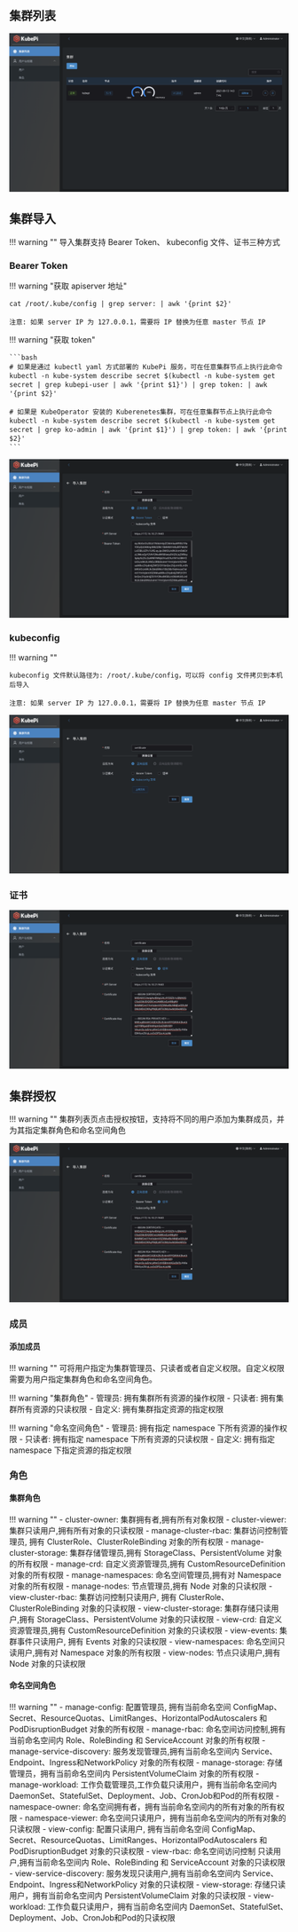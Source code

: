 
## 集群列表

![cluster-index](../img/kubepi/cluster-index.png)

## 集群导入

!!! warning ""
    导入集群支持 Bearer Token、 kubeconfig 文件、证书三种方式

### Bearer Token

!!! warning "获取 apiserver 地址"

    cat /root/.kube/config | grep server: | awk '{print $2}'
    
    注意: 如果 server IP 为 127.0.0.1，需要将 IP 替换为任意 master 节点 IP

!!! warning "获取 token"

    ```bash
    # 如果是通过 kubectl yaml 方式部署的 KubePi 服务，可在任意集群节点上执行此命令
    kubectl -n kube-system describe secret $(kubectl -n kube-system get secret | grep kubepi-user | awk '{print $1}') | grep token: | awk '{print $2}'

    # 如果是 KubeOperator 安装的 Kuberenetes集群，可在任意集群节点上执行此命令
    kubectl -n kube-system describe secret $(kubectl -n kube-system get secret | grep ko-admin | awk '{print $1}') | grep token: | awk '{print $2}'
    ```

![cluster-import-token](../img/kubepi/cluster-import-token.png)

### kubeconfig

!!! warning ""

    kubeconfig 文件默认路径为: /root/.kube/config，可以将 config 文件拷贝到本机后导入

    注意: 如果 server IP 为 127.0.0.1，需要将 IP 替换为任意 master 节点 IP

![cluster-import-kubeconfig](../img/kubepi/cluster-import-kubeconfig.png)

### 证书

![cluster-import-certificate](../img/kubepi/cluster-import-certificate.png)

## 集群授权

!!! warning ""
    集群列表页点击授权按钮，支持将不同的用户添加为集群成员，并为其指定集群角色和命名空间角色

![cluster-authorization](../img/kubepi/cluster-import-certificate.png)

### 成员

#### 添加成员

!!! warning ""
    可将用户指定为集群管理员、只读者或者自定义权限。自定义权限需要为用户指定集群角色和命名空间角色。

!!! warning "集群角色"
    - 管理员: 拥有集群所有资源的操作权限
    - 只读者: 拥有集群所有资源的只读权限
    - 自定义: 拥有集群指定资源的指定权限

!!! warning "命名空间角色"
    - 管理员: 拥有指定 namespace 下所有资源的操作权限
    - 只读者: 拥有指定 namespace 下所有资源的只读权限
    - 自定义: 拥有指定 namespace 下指定资源的指定权限

### 角色

#### 集群角色

!!! warning ""
    - cluster-owner: 集群拥有者,拥有所有对象权限
    - cluster-viewer: 集群只读用户,拥有所有对象的只读权限
    - manage-cluster-rbac: 集群访问控制管理员, 拥有 ClusterRole、ClusterRoleBinding 对象的所有权限
    - manage-cluster-storage: 集群存储管理员,拥有 StorageClass、PersistentVolume 对象的所有权限
    - manage-crd: 自定义资源管理员,拥有 CustomResourceDefinition 对象的所有权限
    - manage-namespaces: 命名空间管理员,拥有对 Namespace 对象的所有权限
    - manage-nodes: 节点管理员,拥有 Node 对象的只读权限
    - view-cluster-rbac: 集群访问控制只读用户, 拥有 ClusterRole、ClusterRoleBinding 对象的只读权限
    - view-cluster-storage: 集群存储只读用户,拥有 StorageClass、PersistentVolume 对象的只读权限
    - view-crd: 自定义资源管理员,拥有 CustomResourceDefinition 对象的只读权限
    - view-events: 集群事件只读用户, 拥有 Events 对象的只读权限
    - view-namespaces: 命名空间只读用户,拥有对 Namespace 对象的所有权限
    - view-nodes: 节点只读用户,拥有 Node 对象的只读权限

#### 命名空间角色

!!! warning ""
    - manage-config: 配置管理员, 拥有当前命名空间 ConfigMap、Secret、ResourceQuotas、LimitRanges、HorizontalPodAutoscalers 和 PodDisruptionBudget 对象的所有权限
    - manage-rbac: 命名空间访问控制,拥有当前命名空间内 Role、RoleBinding 和 ServiceAccount 对象的所有权限
    - manage-service-discovery: 服务发现管理员,拥有当前命名空间内 Service、Endpoint、Ingress和NetworkPolicy 对象的所有权限
    - manage-storage: 存储管理员，拥有当前命名空间内 PersistentVolumeClaim 对象的所有权限
    - manage-workload: 工作负载管理员,工作负载只读用户，拥有当前命名空间内 DaemonSet、StatefulSet、Deployment、Job、CronJob和Pod的所有权限
    - namespace-owner: 命名空间拥有者，拥有当前命名空间内的所有对象的所有权限
    - namespace-viewer: 命名空间只读用户，拥有当前命名空间内的所有对象的只读权限
    - view-config: 配置只读用户, 拥有当前命名空间 ConfigMap、Secret、ResourceQuotas、LimitRanges、HorizontalPodAutoscalers 和 PodDisruptionBudget 对象的只读权限
    - view-rbac: 命名空间访问控制 只读用户,拥有当前命名空间内 Role、RoleBinding 和 ServiceAccount 对象的只读权限
    - view-service-discovery: 服务发现只读用户,拥有当前命名空间内 Service、Endpoint、Ingress和NetworkPolicy 对象的只读权限
    - view-storage: 存储只读用户，拥有当前命名空间内 PersistentVolumeClaim 对象的只读权限
    - view-workload: 工作负载只读用户，拥有当前命名空间内 DaemonSet、StatefulSet、Deployment、Job、CronJob和Pod的只读权限